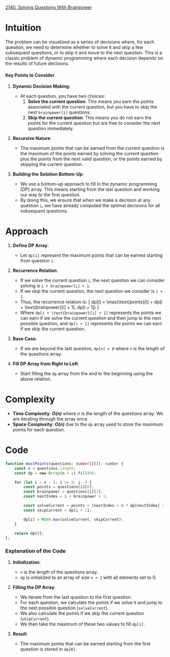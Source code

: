 [2140. Solving Questions With Brainpower](https://leetcode.com/problems/solving-questions-with-brainpower/)

# Intuition

The problem can be visualized as a series of decisions where, for each question, we need to determine whether to solve it and skip a few subsequent questions, or to skip it and move to the next question. This is a classic problem of dynamic programming where each decision depends on the results of future decisions.

#### Key Points to Consider

1. **Dynamic Decision Making**:
    
    - At each question, you have two choices:
        1. **Solve the current question**: This means you earn the points associated with the current question, but you have to skip the next `brainpower[i]` questions.
        2. **Skip the current question**: This means you do not earn the points for the current question but are free to consider the next question immediately.
2. **Recursive Nature**:
    
    - The maximum points that can be earned from the current question is the maximum of the points earned by solving the current question plus the points from the next valid question, or the points earned by skipping the current question.
3. **Building the Solution Bottom-Up**:
    
    - We use a bottom-up approach to fill in the dynamic programming (DP) array. This means starting from the last question and working our way to the first question.
    - By doing this, we ensure that when we make a decision at any question `i`, we have already computed the optimal decisions for all subsequent questions.

# Approach

1. **Define DP Array**:
   - Let `dp[i]` represent the maximum points that can be earned starting from question `i`.

2. **Recurrence Relation**:
   - If we solve the current question `i`, the next question we can consider solving is `i + brainpower[i] + 1`.
   - If we skip the current question, the next question we consider is `i + 1`.
   - Thus, the recurrence relation is:
     \[
     dp[i] = \max(\text{points}[i] + dp[i + \text{brainpower}[i] + 1], dp[i + 1])
     \]
   - Where `dp[i + \text{brainpower}[i] + 1]` represents the points we can earn if we solve the current question and then jump to the next possible question, and `dp[i + 1]` represents the points we can earn if we skip the current question.

3. **Base Case**:
   - If we are beyond the last question, `dp[n] = 0` where `n` is the length of the questions array.

4. **Fill DP Array from Right to Left**:
   - Start filling the `dp` array from the end to the beginning using the above relation.

# Complexity

- **Time Complexity**: ***O(n)*** where *n* is the length of the questions array. We are iterating through the array once.
- **Space Complexity**: ***O(n)*** due to the `dp` array used to store the maximum points for each question.

# Code
```typescript
function mostPoints(questions: number[][]): number {
    const n = questions.length;
    const dp = new Array(n + 1).fill(0);

    for (let i = n - 1; i >= 0; i--) {
        const points = questions[i][0];
        const brainpower = questions[i][1];
        const nextIndex = i + brainpower + 1;

        const solveCurrent = points + (nextIndex < n ? dp[nextIndex] : 0);
        const skipCurrent = dp[i + 1];

        dp[i] = Math.max(solveCurrent, skipCurrent);
    }

    return dp[0];
};

```

### Explanation of the Code

1. **Initialization**:
   - `n` is the length of the questions array.
   - `dp` is initialized to an array of size `n + 1` with all elements set to 0.

2. **Filling the DP Array**:
   - We iterate from the last question to the first question.
   - For each question, we calculate the points if we solve it and jump to the next possible question (`solveCurrent`).
   - We also calculate the points if we skip the current question (`skipCurrent`).
   - We then take the maximum of these two values to fill `dp[i]`.

3. **Result**:
   - The maximum points that can be earned starting from the first question is stored in `dp[0]`.

